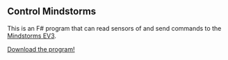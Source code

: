 ## Control Mindstorms

This is an F# program that can read sensors of and send commands to the [Mindstorms EV3](https://en.wikipedia.org/wiki/Lego_Mindstorms_EV3).

[Download the program!](https://broxp.lima-city.de/bin/mindstorms)